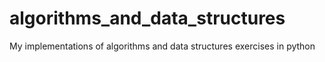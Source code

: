 # algorithms_and_data_structures
My implementations of algorithms and data structures exercises in python
